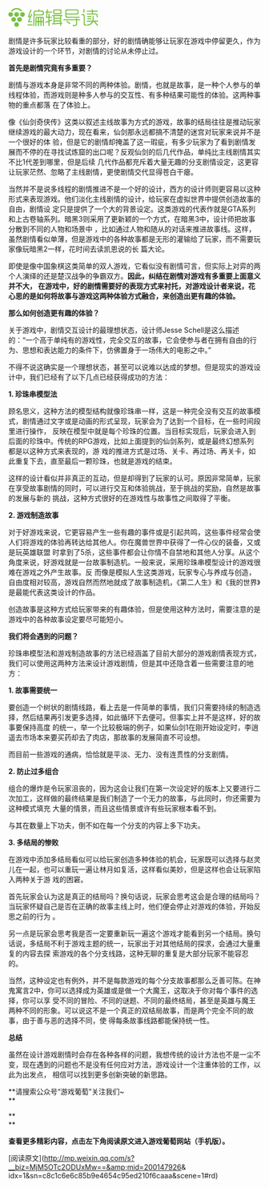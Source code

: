 ![](_resources/如何创造更有趣的游戏体验？对游戏剧情的探讨image0.png)  

剧情是许多玩家比较看重的部分，好的剧情确能够让玩家在游戏中停留更久，作为游戏设计的一个环节，对剧情的讨论从未停止过。

**首先是剧情究竟有多重要？**

  

剧情与游戏本身是非常不同的两种体验。剧情，也就是故事，是一种个人参与的单线程体验，而游戏则是种多人参与的交互性、有多种结果可能性的体验。这两种事物的重点都落
在了体验上。

  

像《仙剑奇侠传》这类以叙述主线故事为方式的游戏，故事的结局往往是推动玩家继续游戏的最大动力，现在看来，仙剑那永远都搞不清楚的迷宫对玩家来说并不是一个很好的体
验，但是它的剧情却掩盖了这一瑕疵，有多少玩家为了看到剧情发展而不停的在寻找试炼窟的出口呢？反观仙剑的后几代作品，单纯比主线剧情其实不比1代差到哪里，但是后续
几代作品都充斥着大量无趣的分支剧情设定，这更容让玩家茫然、忽略了主线剧情，更使剧情交代显得苍白干瘪。

  

当然并不是说多线程的剧情推进不是一个好的设计，西方的设计师则更容易以这种形式来表现游戏。他们淡化主线剧情的设计，给玩家在虚拟世界中提供创造故事的自由，剧情设
定只是提供了一个大的背景设定。这类游戏的代表作就是GTA系列和上古卷轴系列。暗黑3则采用了更新颖的一个方式，在暗黑3中，设计师把故事分散到不同的人物和场景中
，比如通过人物和随从的对话来推进故事线。这样，虽然剧情看似单薄，但是游戏中的各种故事都是无形的灌输给了玩家，而不需要玩家像玩暗黑2一样，花时间去读凯恩说的长
篇大论。

  

即使是像中国象棋这类简单的双人游戏，它看似没有剧情可言，但实际上对弈的两个人演绎的还是楚汉战争的争霸双方。**因此，纠结在剧情对游戏有多重要上面意义并不大，
在游戏中，好的剧情需要好的表现方式来衬托，对游戏设计者来说，花心思的是如何将故事与游戏这两种体验方式融合，来创造出更有趣的体验。**

  

**那么如何创造更有趣的体验？**

  

关于游戏中，剧情交互设计的最理想状态，设计师Jesse
Schell是这么描述的：“一个高于单纯有的游戏性，完全交互的故事，它会使参与者在拥有自由的行为、思想和表达能力的条件下，仿佛置身于一场伟大的电影之中。”

  

不得不说这确实是一个理想状态，甚至可以说难以达成的梦想。但是现实的游戏设计中，我们已经有了以下几点已经获得成功的方法：

  

**1\. 珍珠串模型法**

  

顾名思义，这种方法的模型结构就像珍珠串一样，这是一种完全没有交互的故事模式，剧情通过文字或是动画的形式呈现，玩家会为了达到一个目标，在一些时间段里进行操作，
反映在模型中就是每个珍珠的位置。当目标实现后，玩家会进入到后面的珍珠中。传统的RPG游戏，比如上面提到的仙剑系列，或是最终幻想系列都是以这种方式来表现的，游
戏的推进方式是过场、关卡、再过场、再关卡，如此重复下去，直至最后一颗珍珠，也就是游戏的结束。

  

这样的设计看似并非真正的互动，但是却得到了玩家的认可。原因非常简单，玩家在享受故事剧情的同时，可以进行交互和体验挑战，至于挑战的奖励，自然是故事的发展与新的
挑战，这种方式很好的在游戏性与故事性之间取得了平衡。

  

**2\. 游戏制造故事**

  

对于好游戏来说，它更容易产生一些有趣的事件或是引起共鸣，这些事件经常会使人们将游戏的体验再转达给其他人。你在魔兽世界中获得了一件心仪的装备，又或是玩英雄联盟
时拿到了5杀，这些事件都会让你情不自禁地和其他人分享。从这个角度来说，好游戏就是一台故事制造机。一般来说，采用珍珠串模型设计的游戏很难在游戏之外产生故事。反
而像是模拟人生这类游戏，玩家专心与养成与创造，自由度相对较高，游戏自然而然地就成了故事制造机，《第二人生》和《我的世界》是最能代表这类设计的作品。

  

创造故事是这种方式给玩家带来的有趣体验，但是使用这种方法时，需要注意的是游戏中的各种故事设定要尽可能短小。

  

**我们将会遇到的问题？**

  

珍珠串模型法和游戏制造故事的方法已经涵盖了目前大部分的游戏剧情表现方式，我们可以使用这两种方法来设计游戏剧情，但是其中还隐含着一些需要注意的地方：

  

**1\. 故事需要统一**

  

要创造一个树状的剧情线路，看上去是一件简单的事情，我们只需要持续的制造选择，然后结果再引发更多选择，如此循环下去便可。但事实上并不是这样，好的故事要保持高度
的统一，举一个比较极端的例子，如果仙剑1在刚开始设定时，李逍遥去市场本来要买药却去了肉店，那故事的发展简直不可设想。

  

而目前一些游戏的通病，恰恰就是平淡、无力、没有连贯性的分支剧情。

  

**2\. 防止过多组合**

  

组合的爆炸是令玩家沮丧的，因为这会让我们在第一次设定好的版本上又要进行二次加工，这样做的最终结果是我们制造了一个无力的故事，与此同时，你还需要为这种模式填充
大量的情景，而且这些情景或许有些玩家根本看不到。

  

与其在数量上下功夫，倒不如在每一个分支的内容上多下功夫。

  

**3\. 多结局的惨败**

  

在游戏中添加多结局看似可以给玩家创造多种体验的机会，玩家既可以选择与赵灵儿在一起，也可以重玩一遍让林月如复活，这样看似美妙，但是这样也会让玩家陷入两种关于游
戏的困窘。

  

首先玩家会认为这是真正的结局吗？换句话说，玩家会思考这会是合理的结局吗？当玩家怀疑自己是否在正确的故事主线上时，他们便会停止对游戏的体验，开始反思之前的行为
。

  

另一点是玩家会思考我是否一定要重新玩一遍这个游戏才能看到另一个结局。换句话说，多结局不利于游戏主题的统一，玩家出于对其他结局的探求，会通过大量重复的内容去探
索游戏的各个分支线路，这种无聊的重复是大部分玩家不能容忍的。

  

当然，这种设定也有例外，并不是每款游戏的每个分支故事都那么乏善可陈。在神鬼寓言2中，你可以选择成为英雄或是做一个大魔王，这取决于你对每个事件的选择，你可以享
受不同的冒险、不同的谜题、不同的最终结局，甚至是英雄与魔王两种不同的形象。可以说这不是一个真正的双结局故事，而是两个完全不同的故事，由于善与恶的选择不同，使
得每条故事线路都能保持统一性。

  

**总结**

  

虽然在设计游戏剧情时会存在各种各样的问题，我想传统的设计方法也不是一尘不变，现在遇到的问题也不是没有任何应对方法，游戏设计一个注重体验的工作，以此为出发点，
相信可以找到更多创新突破的新思路。

  

**请搜索公众号“游戏葡萄”关注我们~  
**

**  
**

**查看更多精彩内容，点击左下角阅读原文进入游戏葡萄网站（手机版）。**

  

  

  

[阅读原文](http://mp.weixin.qq.com/s?__biz=MjM5OTc2ODUxMw==&amp;mid=200147926&amp;
idx=1&amp;sn=c8c1c6e6c85b9e4654c95ed210f6caaa&scene=1#rd)

